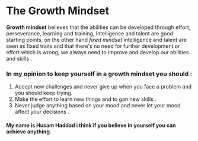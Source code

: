 # The Growth Mindset

**Growth mindset** believes that the abilities can be developed through effort, perseverance, learning and training, intelligence and talent are good starting 
points, on the other hand *fixed mindset* intelligence and talent are seen as fixed traits and that there's no need for further development or effort which 
is wrong, we always need to improve and develop our abilities and skills . 

### In my opinion to keep yourself in a growth mindset you should : 
1. Accept new challenges and never give up when you face a problem and you should keep trying.
2. Make the effort to learn new things and to gan new skills . 
3. Never judge anything based on your mood and never let your mood affect your decisions .




#### My name is Husam Haddad i think if you believe in yourself you can achieve anything.

